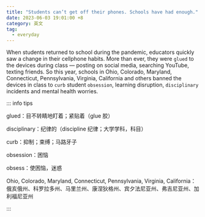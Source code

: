 ```yaml
---
title: "Students can’t get off their phones. Schools have had enough."
date: 2023-06-03 19:01:00 +8
category: 英文
tag:
  - everyday
---
```


When students returned to school during the pandemic, educators quickly saw a change in their cellphone habits. More than ever, they were `glued` to the devices during class — posting on social media, searching YouTube, texting friends. So this year, schools in Ohio, Colorado, Maryland, Connecticut, Pennsylvania, Virginia, California and others banned the devices in class to `curb` student `obsession`, learning disruption, `disciplinary` incidents and mental health worries.

::: info tips

glued：目不转睛地盯着；紧贴着（glue 胶）

disciplinary：纪律的（discipline 纪律；大学学科，科目）

curb：抑制；束缚；马路牙子

obsession：困恼

obsess：使困恼，迷惑

Ohio, Colorado, Maryland, Connecticut, Pennsylvania, Virginia, California：俄亥俄州、科罗拉多州、马里兰州、康涅狄格州、宾夕法尼亚州、弗吉尼亚州、加利福尼亚州

:::
